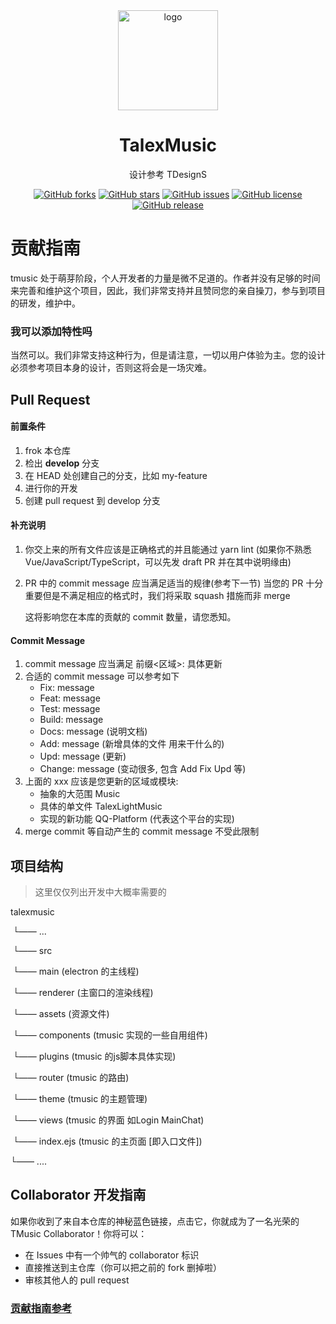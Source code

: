<div align="center">

  <img width="160" src="https://s2.loli.net/2021/12/18/lJTugbo2dyv4ZEw.png" alt="logo">

  <h1>TalexMusic</h1>

设计参考 TDesignS

[![GitHub forks](https://img.shields.io/github/forks/TalexDreamSoul/talexmusic?style=flat-square)](https://github.com/TalexDreamSoul/talexmusic/network)
[![GitHub stars](https://img.shields.io/github/stars/TalexDreamSoul/talexmusic?style=flat-square)](https://github.com/TalexDreamSoul/talexmusic/stargazers)
[![GitHub issues](https://img.shields.io/github/issues/TalexDreamSoul/talexmusic?style=flat-square)](https://github.com/TalexDreamSoul/talexmusic/issues)
[![GitHub license](https://img.shields.io/github/license/TalexDreamSoul/talexmusic?style=flat-square)](https://github.com/TalexDreamSoul/talexmusic/blob/main/LICENSE)
[![GitHub release](https://img.shields.io/badge/release-1.0.0-1e73a8?style=flat-square)](https://github.com/TalexDreamSoul/talexmusic/releases)

</div>

# 贡献指南

tmusic 处于萌芽阶段，个人开发者的力量是微不足道的。作者并没有足够的时间来完善和维护这个项目，因此，我们非常支持并且赞同您的亲自操刀，参与到项目的研发，维护中。



### 我可以添加特性吗

当然可以。我们非常支持这种行为，但是请注意，一切以用户体验为主。您的设计必须参考项目本身的设计，否则这将会是一场灾难。


## Pull Request

#### 前置条件

1. frok 本仓库
2. 检出 **develop** 分支
3. 在 HEAD 处创建自己的分支，比如 my-feature
4. 进行你的开发
5. 创建 pull request 到 develop 分支

#### 补充说明

1. 你交上来的所有文件应该是正确格式的并且能通过 yarn lint (如果你不熟悉 Vue/JavaScript/TypeScript，可以先发 draft PR 并在其中说明缘由)

2. PR 中的 commit message 应当满足适当的规律(参考下一节) 当您的 PR 十分重要但是不满足相应的格式时，我们将采取 squash 措施而非 merge

   这将影响您在本库的贡献的 commit 数量，请您悉知。

#### Commit Message

1. commit message 应当满足 前缀<区域>: 具体更新
2. 合适的 commit message 可以参考如下
   - Fix<xxx>: message
   - Feat<xxx>: message
   - Test<xxx>: message
   - Build<xxx>: message
   - Docs<xxx>: message (说明文档)
   - Add<xxx>: message (新增具体的文件 用来干什么的)
   - Upd<xxx>: message (更新)
   - Change<xxx>: message (变动很多, 包含 Add Fix Upd 等)
3. 上面的 xxx 应该是您更新的区域或模块:
   - 抽象的大范围 Music
   - 具体的单文件 TalexLightMusic
   - 实现的新功能 QQ-Platform (代表这个平台的实现)
4. merge commit 等自动产生的 commit message 不受此限制


## 项目结构

> 这里仅仅列出开发中大概率需要的

talexmusic

​	└—— ...

​		└—— src

​			└—— main (electron 的主线程)

​			└—— renderer (主窗口的渲染线程)

​				└—— assets (资源文件)

​				└—— components (tmusic 实现的一些自用组件)

​				└—— plugins (tmusic 的js脚本具体实现)

​				└—— router (tmusic 的路由)

​				└—— theme (tmusic 的主题管理)

​				└—— views (tmusic 的界面 如Login MainChat)

​			└—— index.ejs (tmusic 的主页面 [即入口文件])

└—— ....



## Collaborator 开发指南

如果你收到了来自本仓库的神秘蓝色链接，点击它，你就成为了一名光荣的 TMusic Collaborator！你将可以：

- 在 Issues 中有一个帅气的 collaborator 标识
- 直接推送到主仓库（你可以把之前的 fork 删掉啦）
- 审核其他人的 pull request

### [贡献指南参考](https://github.com/koishijs/koishi/blob/master/.github/contributing.md)
